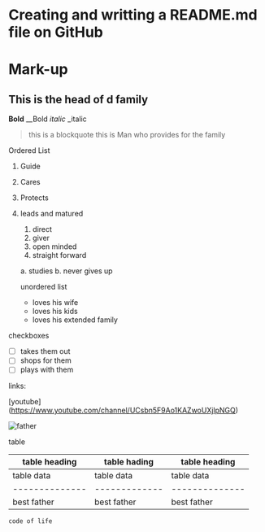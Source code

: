 # Creating and writting a README.md file on GitHub

# Mark-up
## This is the head of d family
**Bold** __Bold
*italic* _italic
> this is a blockquote
> this is Man who provides for the family

Ordered List
1. Guide
2. Cares
3. Protects
4. leads and matured
    1. direct
    2. giver
    3. open minded
    4. straight forward
    
   
    a. studies
    b. never gives up 
    
    unordered list
    - loves his wife
    - loves his kids
    - loves his extended family

checkboxes

- [ ] takes them out
- [ ] shops for them
- [ ] plays with them

links:

[youtube] (https://www.youtube.com/channel/UCsbn5F9Ao1KAZwoUXjlpNGQ)


![father](file:///home/user/Downloads/jon-tyson-pZNtpEMQYKo-unsplash%20(1).jpg)

table

| table heading | table hading | table heading |
| --------------| -------------| --------------|
| table data    | table data   | table data    |
| --------------| -------------| --------------|
| best father   | best father  | best father   |     


``` code of life ```

